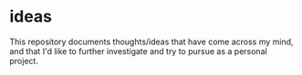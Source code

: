 # ideas
This repository documents thoughts/ideas that have come across my mind, and that I'd like to further investigate and try to pursue as a personal project.
